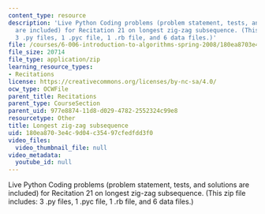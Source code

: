 ```yaml
---
content_type: resource
description: 'Live Python Coding problems (problem statement, tests, and solutions
  are included) for Recitation 21 on longest zig-zag subsequence. (This zip file includes:
  3 .py files, 1 .pyc file, 1 .rb file, and 6 data files.)'
file: /courses/6-006-introduction-to-algorithms-spring-2008/180ea8703e4c9d04c35497cfedfdd3f0_r21_sequence.zip
file_size: 20714
file_type: application/zip
learning_resource_types:
- Recitations
license: https://creativecommons.org/licenses/by-nc-sa/4.0/
ocw_type: OCWFile
parent_title: Recitations
parent_type: CourseSection
parent_uid: 977e8874-11d8-d029-4782-2552324c99e8
resourcetype: Other
title: Longest zig-zag subsequence
uid: 180ea870-3e4c-9d04-c354-97cfedfdd3f0
video_files:
  video_thumbnail_file: null
video_metadata:
  youtube_id: null
---
```

Live Python Coding problems (problem statement, tests, and solutions are included) for Recitation 21 on longest zig-zag subsequence. (This zip file includes: 3 .py files, 1 .pyc file, 1 .rb file, and 6 data files.)